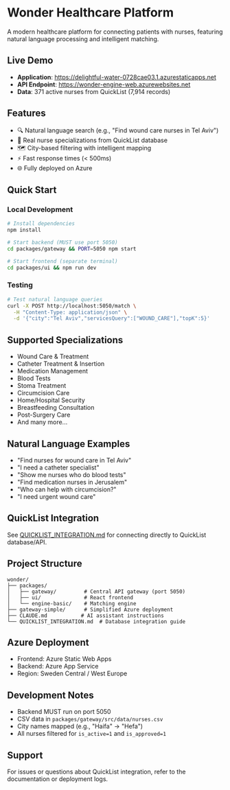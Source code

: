 # Wonder Healthcare Platform

A modern healthcare platform for connecting patients with nurses, featuring natural language processing and intelligent matching.

## Live Demo
- **Application**: https://delightful-water-0728cae03.1.azurestaticapps.net
- **API Endpoint**: https://wonder-engine-web.azurewebsites.net
- **Data**: 371 active nurses from QuickList (7,914 records)

## Features
- 🔍 Natural language search (e.g., "Find wound care nurses in Tel Aviv")
- 🏥 Real nurse specializations from QuickList database
- 🗺️ City-based filtering with intelligent mapping
- ⚡ Fast response times (< 500ms)
- 🌐 Fully deployed on Azure

## Quick Start

### Local Development
```bash
# Install dependencies
npm install

# Start backend (MUST use port 5050)
cd packages/gateway && PORT=5050 npm start

# Start frontend (separate terminal)
cd packages/ui && npm run dev
```

### Testing
```bash
# Test natural language queries
curl -X POST http://localhost:5050/match \
  -H "Content-Type: application/json" \
  -d '{"city":"Tel Aviv","servicesQuery":["WOUND_CARE"],"topK":5}'
```

## Supported Specializations
- Wound Care & Treatment
- Catheter Treatment & Insertion
- Medication Management
- Blood Tests
- Stoma Treatment
- Circumcision Care
- Home/Hospital Security
- Breastfeeding Consultation
- Post-Surgery Care
- And many more...

## Natural Language Examples
- "Find nurses for wound care in Tel Aviv"
- "I need a catheter specialist"
- "Show me nurses who do blood tests"
- "Find medication nurses in Jerusalem"
- "Who can help with circumcision?"
- "I need urgent wound care"

## QuickList Integration
See [QUICKLIST_INTEGRATION.md](./QUICKLIST_INTEGRATION.md) for connecting directly to QuickList database/API.

## Project Structure
```
wonder/
├── packages/
│   ├── gateway/         # Central API gateway (port 5050)
│   ├── ui/              # React frontend
│   └── engine-basic/    # Matching engine
├── gateway-simple/      # Simplified Azure deployment
├── CLAUDE.md           # AI assistant instructions
└── QUICKLIST_INTEGRATION.md  # Database integration guide
```

## Azure Deployment
- Frontend: Azure Static Web Apps
- Backend: Azure App Service
- Region: Sweden Central / West Europe

## Development Notes
- Backend MUST run on port 5050
- CSV data in `packages/gateway/src/data/nurses.csv`
- City names mapped (e.g., "Haifa" → "Hefa")
- All nurses filtered for `is_active=1` and `is_approved=1`

## Support
For issues or questions about QuickList integration, refer to the documentation or deployment logs.